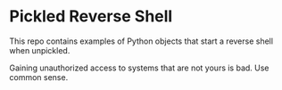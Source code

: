 # Pickled Reverse Shell

This repo contains examples of Python objects that start a reverse shell when unpickled.

Gaining unauthorized access to systems that are not yours is bad. Use common sense.